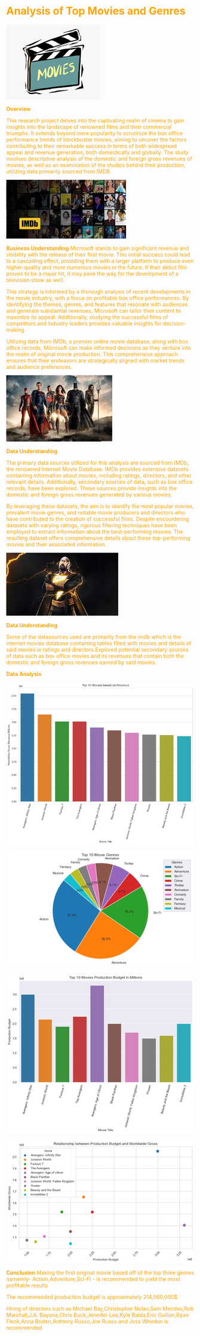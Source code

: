 <span style="color:orange">

# **Analysis of Top Movies and Genres**


![alt text](Images/present.png)

 **Overview**

This research project delves into the captivating realm of cinema to gain insights into the landscape of renowned films and their commercial triumphs. It extends beyond mere popularity to scrutinize the box office performance trends of blockbuster movies, aiming to uncover the factors contributing to their remarkable success in terms of both widespread appeal and revenue generation, both domestically and globally. The study involves descriptive analysis of the domestic and foreign gross revenues of movies, as well as an examination of the studios behind their production, utilizing data primarily sourced from IMDB.

![alt text](Images/imdbs2.jpg)

 **Business Understanding**
Microsoft stands to gain significant revenue and visibility with the release of their first movie. This initial success could lead to a cascading effect, providing them with a larger platform to produce even higher-quality and more numerous movies in the future. If their debut film proves to be a major hit, it may pave the way for the development of a television show as well. 

This strategy is informed by a thorough analysis of recent developments in the movie industry, with a focus on profitable box office performances. By identifying the themes, genres, and features that resonate with audiences and generate substantial revenues, Microsoft can tailor their content to maximize its appeal. Additionally, studying the successful films of competitors and industry leaders provides valuable insights for decision-making.

Utilizing data from IMDb, a premier online movie database, along with box office records, Microsoft can make informed decisions as they venture into the realm of original movie production. This comprehensive approach ensures that their endeavors are strategically aligned with market trends and audience preferences.

![alt text](Images/download.jpg)



 **Data Understanding**

The primary data sources utilized for this analysis are sourced from IMDb, the renowned Internet Movie Database. IMDb provides extensive datasets containing information about movies, including ratings, directors, and other relevant details. Additionally, secondary sources of data, such as box office records, have been explored. These sources provide insights into the domestic and foreign gross revenues generated by various movies.

By leveraging these datasets, the aim is to identify the most popular movies, prevalent movie genres, and notable movie producers and directors who have contributed to the creation of successful films. Despite encountering datasets with varying ratings, rigorous filtering techniques have been employed to extract information about the best-performing movies. The resulting dataset offers comprehensive details about these top-performing movies and their associated information.

![alt text](Images/black.jpg)

**Data Understanding**

Some of the datasources used are primarily from the imdb which is the internet movies database containing tables filled with movies and details of said movies ie ratings and directors.Explored potential secondary sources of data such as box office movies and its revenues that contain both the domestic and foreign gross revenues earned by said movies.

**Data Analysis**

![alt text](Images/genre-graph.png)

![alt text](Images/genre-piechart.png)

![alt text](Images/production.png)

![alt text](Images/scatter-revenue.png)

**Conclusion**
Making the first original movie based off of the top three genres namemly- Action,Adventure,Sci-Fi - is recommended to yield the most profitable results

The recommended production budget is approximately 214,060,000$

Hiring of directors such as Michael Bay,Christopher Nolan,Sam Mendes,Rob Marshall,J.A. Bayona,Chris Buck,Jennifer Lee,Kyle Balda,Eric Guillon,Ryan Fleck,Anna Boden,Anthony Russo,Joe Russo and Joss Whedon is recommended


